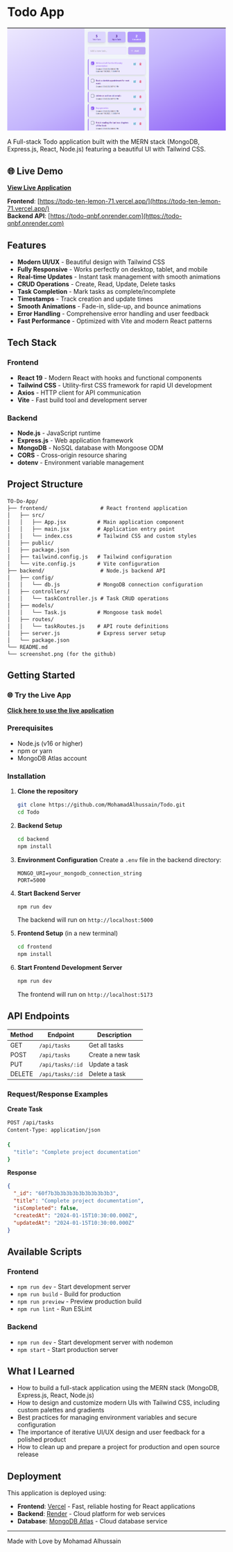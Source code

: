 # Todo App

![Todo App Screenshot](./screenshot.png)

A Full-stack Todo application built with the MERN stack (MongoDB, Express.js, React, Node.js) featuring a beautiful UI with Tailwind CSS.

## 🌐 Live Demo

**[View Live Application](https://todo-ten-lemon-71.vercel.app/)**

**Frontend**: [https://todo-ten-lemon-71.vercel.app/](https://todo-ten-lemon-71.vercel.app/)  
 **Backend API**: [https://todo-qnbf.onrender.com](https://todo-qnbf.onrender.com)

## Features

- **Modern UI/UX** - Beautiful design with Tailwind CSS
- **Fully Responsive** - Works perfectly on desktop, tablet, and mobile
- **Real-time Updates** - Instant task management with smooth animations
- **CRUD Operations** - Create, Read, Update, Delete tasks
- **Task Completion** - Mark tasks as complete/incomplete
- **Timestamps** - Track creation and update times
- **Smooth Animations** - Fade-in, slide-up, and bounce animations
- **Error Handling** - Comprehensive error handling and user feedback
- **Fast Performance** - Optimized with Vite and modern React patterns

## Tech Stack

### Frontend

- **React 19** - Modern React with hooks and functional components
- **Tailwind CSS** - Utility-first CSS framework for rapid UI development
- **Axios** - HTTP client for API communication
- **Vite** - Fast build tool and development server

### Backend

- **Node.js** - JavaScript runtime
- **Express.js** - Web application framework
- **MongoDB** - NoSQL database with Mongoose ODM
- **CORS** - Cross-origin resource sharing
- **dotenv** - Environment variable management

## Project Structure

```
TO-Do-App/
├── frontend/                 # React frontend application
│   ├── src/
│   │   ├── App.jsx          # Main application component
│   │   ├── main.jsx         # Application entry point
│   │   └── index.css        # Tailwind CSS and custom styles
│   ├── public/
│   ├── package.json
│   ├── tailwind.config.js   # Tailwind configuration
│   └── vite.config.js       # Vite configuration
├── backend/                  # Node.js backend API
│   ├── config/
│   │   └── db.js            # MongoDB connection configuration
│   ├── controllers/
│   │   └── taskController.js # Task CRUD operations
│   ├── models/
│   │   └── Task.js          # Mongoose task model
│   ├── routes/
│   │   └── taskRoutes.js    # API route definitions
│   ├── server.js            # Express server setup
│   └── package.json
└── README.md
└── screenshot.png (for the github)
```

## Getting Started

### 🌐 Try the Live App

**[Click here to use the live application](https://todo-ten-lemon-71.vercel.app/)**

### Prerequisites

- Node.js (v16 or higher)
- npm or yarn
- MongoDB Atlas account

### Installation

1. **Clone the repository**

   ```bash
   git clone https://github.com/MohamadAlhussain/Todo.git
   cd Todo
   ```

2. **Backend Setup**

   ```bash
   cd backend
   npm install
   ```

3. **Environment Configuration**
   Create a `.env` file in the backend directory:

   ```env
   MONGO_URI=your_mongodb_connection_string
   PORT=5000
   ```

4. **Start Backend Server**

   ```bash
   npm run dev
   ```

   The backend will run on `http://localhost:5000`

5. **Frontend Setup** (in a new terminal)

   ```bash
   cd frontend
   npm install
   ```

6. **Start Frontend Development Server**
   ```bash
   npm run dev
   ```
   The frontend will run on `http://localhost:5173`

## API Endpoints

| Method | Endpoint         | Description       |
| ------ | ---------------- | ----------------- |
| GET    | `/api/tasks`     | Get all tasks     |
| POST   | `/api/tasks`     | Create a new task |
| PUT    | `/api/tasks/:id` | Update a task     |
| DELETE | `/api/tasks/:id` | Delete a task     |

### Request/Response Examples

**Create Task**

```bash
POST /api/tasks
Content-Type: application/json

{
  "title": "Complete project documentation"
}
```

**Response**

```json
{
  "_id": "60f7b3b3b3b3b3b3b3b3b3b3",
  "title": "Complete project documentation",
  "isCompleted": false,
  "createdAt": "2024-01-15T10:30:00.000Z",
  "updatedAt": "2024-01-15T10:30:00.000Z"
}
```

## Available Scripts

### Frontend

- `npm run dev` - Start development server
- `npm run build` - Build for production
- `npm run preview` - Preview production build
- `npm run lint` - Run ESLint

### Backend

- `npm run dev` - Start development server with nodemon
- `npm start` - Start production server

## What I Learned

- How to build a full-stack application using the MERN stack (MongoDB, Express.js, React, Node.js)
- How to design and customize modern UIs with Tailwind CSS, including custom palettes and gradients
- Best practices for managing environment variables and secure configuration
- The importance of iterative UI/UX design and user feedback for a polished product
- How to clean up and prepare a project for production and open source release

## Deployment

This application is deployed using:

- **Frontend**: [Vercel](https://vercel.com) - Fast, reliable hosting for React applications
- **Backend**: [Render](https://render.com) - Cloud platform for web services
- **Database**: [MongoDB Atlas](https://www.mongodb.com/atlas) - Cloud database service

---

Made with Love by Mohamad Alhussain
